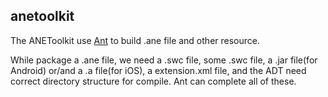 anetoolkit
----

The ANEToolkit use [Ant](http://ant.apache.org/) to build .ane file and other resource.

While package a .ane file, we need a .swc file, some .swc file, a .jar file(for Android) or/and a .a file(for iOS), a extension.xml file, and the ADT need correct directory structure for compile. Ant can complete all of these.
